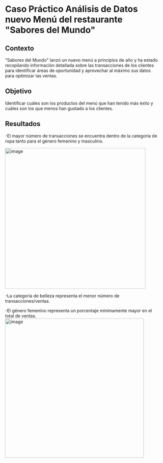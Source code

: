 # Caso Práctico Análisis de Datos nuevo Menú del restaurante "Sabores del Mundo"

## Contexto
"Sabores del Mundo" lanzó un nuevo menú a principios de año y ha estado recopilando información detallada sobre las transacciones de los clientes para identificar áreas de oportunidad y aprovechar al máximo sus datos para optimizar las ventas.

## Objetivo
Identificar cuáles son los productos del menú que han tenido más éxito y cuáles son los que menos han gustado a los clientes.

## Resultados
-El mayor número de transacciones se encuentra dentro de la categoría de ropa tanto para el género femenino y masculino.

<img width="457" alt="image" src="https://github.com/user-attachments/assets/7b90b22e-3aa0-4908-97eb-79d095e31471">

-La categoría de belleza representa el menor número de transacciones/ventas.

-El género femenino representa un porcentaje minimamente mayor en el total de ventas.
<img width="452" alt="image" src="https://github.com/user-attachments/assets/9c4324b4-c44f-459c-a217-a9ea377df00b">
